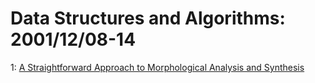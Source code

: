 # Data Structures and Algorithms: 2001/12/08-14  
1: [A Straightforward Approach to Morphological Analysis and Synthesis](https://doi.org/10.48550/arXiv.cs/0112010)  